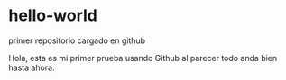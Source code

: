 # hello-world
primer repositorio cargado en github

Hola, esta es mi primer prueba usando Github al parecer todo anda bien hasta ahora.
